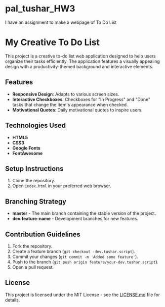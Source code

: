 # pal_tushar_HW3
I have an assignment to make a webpage of To Do List 

# My Creative To Do List

This project is a creative to-do list web application designed to help users organize their tasks efficiently. The application features a visually appealing design with a productivity-themed background and interactive elements.

## Features

- **Responsive Design**: Adapts to various screen sizes.
- **Interactive Checkboxes**: Checkboxes for "In Progress" and "Done" tasks that change the item's appearance when checked.
- **Motivational Quotes**: Daily motivational quotes to inspire users.

## Technologies Used

- **HTML5**
- **CSS3**
- **Google Fonts**
- **FontAwesome**

## Setup Instructions

1. Clone the repository.
2. Open `index.html` in your preferred web browser.

## Branching Strategy

- **master** - The main branch containing the stable version of the project.
- **dev.feature-name** - Development branches for new features.

## Contribution Guidelines

1. Fork the repository.
2. Create a feature branch (`git checkout -dev.tushar.script`).
3. Commit your changes (`git commit -m 'Added some feature'`).
4. Push to the branch (`git push origin feature/your-dev.tushar.script`).
5. Open a pull request.

## License

This project is licensed under the MIT License - see the [LICENSE.md](LICENSE.md) file for details.